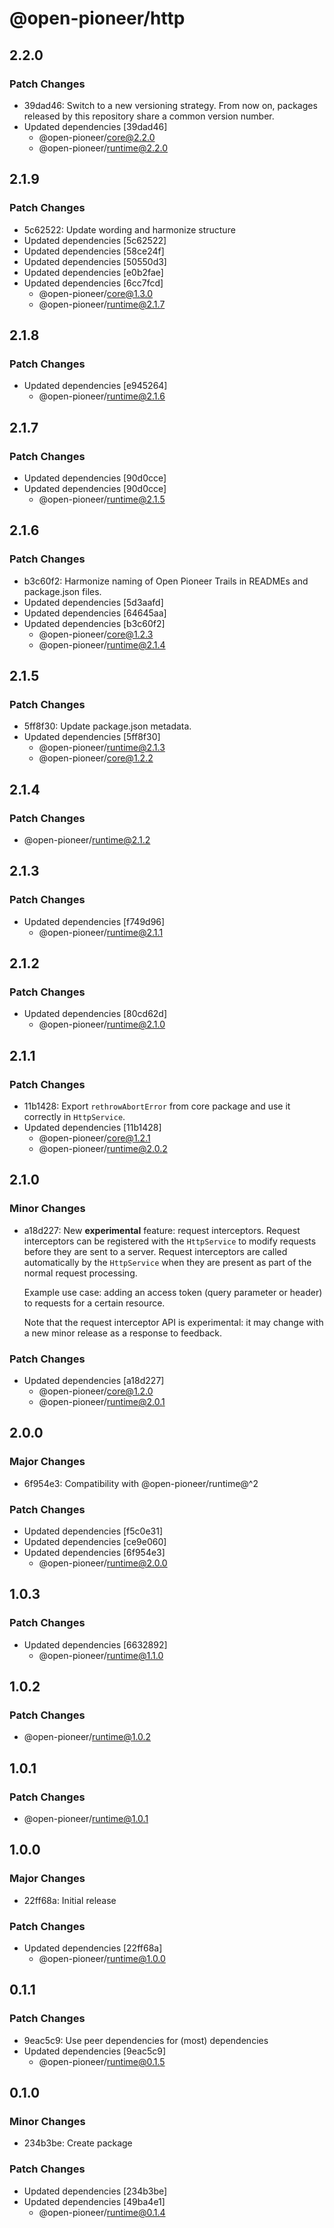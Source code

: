 # @open-pioneer/http

## 2.2.0

### Patch Changes

-   39dad46: Switch to a new versioning strategy.
    From now on, packages released by this repository share a common version number.
-   Updated dependencies [39dad46]
    -   @open-pioneer/core@2.2.0
    -   @open-pioneer/runtime@2.2.0

## 2.1.9

### Patch Changes

-   5c62522: Update wording and harmonize structure
-   Updated dependencies [5c62522]
-   Updated dependencies [58ce24f]
-   Updated dependencies [50550d3]
-   Updated dependencies [e0b2fae]
-   Updated dependencies [6cc7fcd]
    -   @open-pioneer/core@1.3.0
    -   @open-pioneer/runtime@2.1.7

## 2.1.8

### Patch Changes

-   Updated dependencies [e945264]
    -   @open-pioneer/runtime@2.1.6

## 2.1.7

### Patch Changes

-   Updated dependencies [90d0cce]
-   Updated dependencies [90d0cce]
    -   @open-pioneer/runtime@2.1.5

## 2.1.6

### Patch Changes

-   b3c60f2: Harmonize naming of Open Pioneer Trails in READMEs and package.json files.
-   Updated dependencies [5d3aafd]
-   Updated dependencies [64645aa]
-   Updated dependencies [b3c60f2]
    -   @open-pioneer/core@1.2.3
    -   @open-pioneer/runtime@2.1.4

## 2.1.5

### Patch Changes

-   5ff8f30: Update package.json metadata.
-   Updated dependencies [5ff8f30]
    -   @open-pioneer/runtime@2.1.3
    -   @open-pioneer/core@1.2.2

## 2.1.4

### Patch Changes

-   @open-pioneer/runtime@2.1.2

## 2.1.3

### Patch Changes

-   Updated dependencies [f749d96]
    -   @open-pioneer/runtime@2.1.1

## 2.1.2

### Patch Changes

-   Updated dependencies [80cd62d]
    -   @open-pioneer/runtime@2.1.0

## 2.1.1

### Patch Changes

-   11b1428: Export `rethrowAbortError` from core package and use it correctly in `HttpService`.
-   Updated dependencies [11b1428]
    -   @open-pioneer/core@1.2.1
    -   @open-pioneer/runtime@2.0.2

## 2.1.0

### Minor Changes

-   a18d227: New **experimental** feature: request interceptors.
    Request interceptors can be registered with the `HttpService` to modify requests before they are sent to a server.
    Request interceptors are called automatically by the `HttpService` when they are present as part of the normal request processing.

    Example use case: adding an access token (query parameter or header) to requests for a certain resource.

    Note that the request interceptor API is experimental: it may change with a new minor release as a response to feedback.

### Patch Changes

-   Updated dependencies [a18d227]
    -   @open-pioneer/core@1.2.0
    -   @open-pioneer/runtime@2.0.1

## 2.0.0

### Major Changes

-   6f954e3: Compatibility with @open-pioneer/runtime@^2

### Patch Changes

-   Updated dependencies [f5c0e31]
-   Updated dependencies [ce9e060]
-   Updated dependencies [6f954e3]
    -   @open-pioneer/runtime@2.0.0

## 1.0.3

### Patch Changes

-   Updated dependencies [6632892]
    -   @open-pioneer/runtime@1.1.0

## 1.0.2

### Patch Changes

-   @open-pioneer/runtime@1.0.2

## 1.0.1

### Patch Changes

-   @open-pioneer/runtime@1.0.1

## 1.0.0

### Major Changes

-   22ff68a: Initial release

### Patch Changes

-   Updated dependencies [22ff68a]
    -   @open-pioneer/runtime@1.0.0

## 0.1.1

### Patch Changes

-   9eac5c9: Use peer dependencies for (most) dependencies
-   Updated dependencies [9eac5c9]
    -   @open-pioneer/runtime@0.1.5

## 0.1.0

### Minor Changes

-   234b3be: Create package

### Patch Changes

-   Updated dependencies [234b3be]
-   Updated dependencies [49ba4e1]
    -   @open-pioneer/runtime@0.1.4
